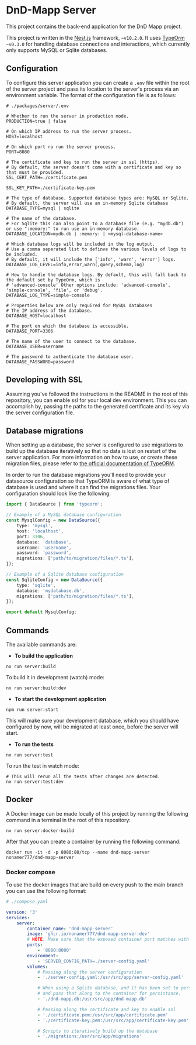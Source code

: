 # DnD-Mapp Server

This project contains the back-end application for the DnD Mapp project.

This project is written in the [Nest.js](https://nestjs.com) framework, `~v10.2.0`. It uses [TypeOrm](https://typeorm.io/) `~v0.3.0` for handling database connections and interactions, which currently only supports MySQL or Sqlite databases.

## Configuration

To configure this server application you can create a `.env` file within the root of the server project and pass its location to the server's process via an environment variable. The format of the configuration file is as follows:

```.env
# ./packages/server/.env

# Whether to run the server in production mode.
PRODUCTION=true | false

# On which IP address to run the server process.
HOST=localhost

# On which port ro run the server process.
PORT=8080

# The certificate and key to run the server in ssl (https). 
# By default, the server doesn't come with a certificate and key so that must be provided.
SSL_CERT_PATH=./certificate.pem

SSL_KEY_PATH=./certificate-key.pem

# The type of database. Supported database types are: MySQL or Sqlite. 
# By default, the server will use an in-memory Sqlite database
DATABASE_TYPE=mysql | sqlite

# The name of the database.
# For Sqlite this can also point to a database file (e.g. "mydb.db") or use ":memory:" to run use an in-memory database.
DATABASE_LOCATION=mydb.db | :memory: | <mysql-database-name>

# Which database logs will be included in the log output.
# Use a comma seperated list to definve the various levels of logs to be included.
# By default, it will include the ['info', 'warn', 'error'] logs.
DATABASE_LOG_LEVEL=info,error,warn(,query,schema,log)

# How to handle the database logs. By default, this will fall back to the default set by TypeOrm, which is
# 'advanced-console' Other options include: 'advanced-console', 'simple-console', 'file', or 'debug'.
DATABASE_LOG_TYPE=simple-console

# Properties below are only required for MySQL databases
# The IP address of the database.
DATABASE_HOST=localhost

# The port on which the database is accessible.
DATABASE_PORT=3306

# The name of the user to connect to the database.
DATABASE_USER=username

# The password to authenticate the database user.
DATABASE_PASSWORD=password
```

## Developing with SSL

Assuming you've followed the instructions in the README in the root of this repository, you can enable ssl for your local dev environment. This you can accomplish by, passing the paths to the generated certificate and its key via the server configuration file.

## Database migrations

When setting up a database, the server is configured to use migrations to build up the database iteratively so that no data is lost on restart of the server application. For more information on how to use, or create these migration files, please refer to [the official documentation of TypeORM](https://typeorm.io/migrations).

In order to run the database migrations you'll need to provide your datasource configuration so that TypeORM is aware of what type of database is used and where it can find the migrations files. Your configuration should look like the following:

```typescript
import { DataSource } from 'typeorm';

// Example of a MySQL database configuration
const MysqlConfig = new DataSource({
    type: 'mysql',
    host: 'localhost',
    port: 3306,
    database: 'database',
    username: 'username',
    password: 'password',
    migrations: ['path/to/migration/files/*.ts'],
});

// Example of a Sqlite database configuration
const SqliteConfig = new DataSource({
    type: 'sqlite',
    database: 'mydatabase.db',
    migrations: ['path/to/migration/files/*.ts'],
});

export default MysqlConfig;
```

## Commands

The available commands are:

-   **To build the application**

```shell
nx run server:build
```

To build it in development (watch) mode:

```shell
nx run server:build:dev
```

-   **To start the development application**

```shell
npm run server:start
```

This will make sure your development database, which you should have configured by now, will be migrated at least once, before the server will start.

-   **To run the tests**

```shell
nx run server:test
```

To run the test in watch mode:

```shell
# This will rerun all the tests after changes are detected.
nx run server:test:dev
```

## Docker

A Docker image can be made locally of this project by running the following command in a terminal in the root of this repository:

```shell
nx run server:docker-build
```

After that you can create a container by running the following command:

```shell
docker run -it -d -p 8080:80/tcp --name dnd-mapp-server nonamer777/dnd-mapp-server
```

### Docker compose

To use the docker images that are build on every push to the main branch you can use the following format:

```yaml
# ./compose.yaml

version: '3'
services:
    server:
        container_name: 'dnd-mapp-server'
        image: 'ghcr.io/nonamer777/dnd-mapp-server:dev'
        # NOTE: Make sure that the exposed container port matches with the port on which the server is configured to run on
        ports:
            - '8080:8080'
        environment:
            - 'SERVER_CONFIG_PATH=./server-config.yaml'
        volumes:
            # Passing along the server configuration
            - './server-config.yaml:/usr/src/app/server-config.yaml'

            # When using a Sqlite database, and it has been set to persist the data to a file, You must create a database file,
            # and pass that along to the container for persistance.
            - './dnd-mapp.db:/usr/src/app/dnd-mapp.db'

            # Passing along the certificate and key to enable ssl
            - './certificate.pem:/usr/src/app/certificate.pem'
            - './certificate-key.pem:/usr/src/app/certificate-key.pem'

            # Scripts to iteratively build up the database
            - './migrations:/usr/src/app/migrations'
```
